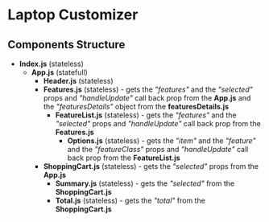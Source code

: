 # Laptop Customizer

## Components Structure
* __Index.js__ (stateless)
    * __App.js__ (statefull)
        * __Header.js__ (stateless)
        * __Features.js__ (stateless) - gets the _"features"_ and the _"selected"_ props and _"handleUpdate"_ call back prop from the __App.js__ and the _"featuresDetails"_ object from the __featuresDetails.js__
            * __FeatureList.js__ (stateless) - gets the _"features"_ and the _"selected"_ props and _"handleUpdate"_ call back prop from the __Features.js__
                * __Options.js__ (stateless) - gets the _"item"_ and the _"feature"_ and the _"featureClass"_ props and _"handleUpdate"_ call back prop from the __FeatureList.js__
        * __ShoppingCart.js__ (stateless) - gets the _"selected"_ props from the __App.js__
            * __Summary.js__ (stateless) - gets the _"selected"_ from the __ShoppingCart.js__
            * __Total.js__ (stateless) - gets the _"total"_ from the __ShoppingCart.js__
